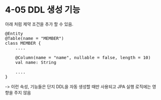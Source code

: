 # 4-05 DDL 생성 기능

아래 처럼 제약 조건을 추가 할 수 있음.
<pre>
@Entity
@Table(name = "MEMBER")
class MEMBER {
    ....

    @Column(name = "name", nullable = false, length = 10)
    val name: String
    
    ....
}
</pre>

-> 이런 속성, 기능들은 단지 DDL을 자동 생성할 때만 사용되고 JPA 실행 로직에는
영향을 주지 않음
